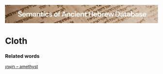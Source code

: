 <html><body><img id="banner" src="../../images/banners/banner.png" alt="banner" /></body></html>

# **Cloth**


### Related words
[חַשְׁמַן – amethyst](../words/amethyst.md)<br>